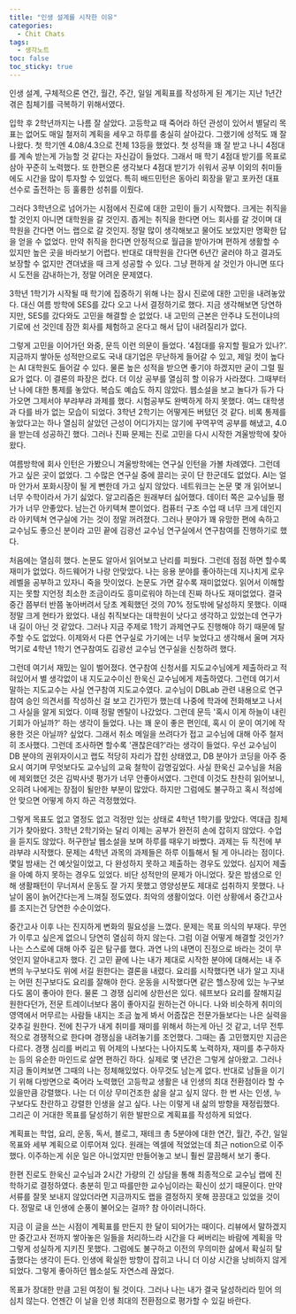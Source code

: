 ```yaml
---
title: "인생 설계를 시작한 이유"
categories:
  - Chit Chats
tags:
  - 생각노트
toc: false
toc_sticky: true
---
```


인생 설계, 구체적으론 연간, 월간, 주간, 일일 계획표를 작성하게 된 계기는 지난 1년간 겪은 침체기를 극복하기 위해서였다. 

입학 후 2학년까지는 나름 잘 살았다. 고등학교 때 죽어라 하던 관성이 있어서 별달리 목표는 없어도 매일 철저히 계획을 세우고 하루를 충실히 살아갔다. 그랬기에 성적도 꽤 잘나왔다. 첫 학기엔 4.08/4.3으로 전체 13등을 했었다. 첫 성적을 꽤 잘 받고 나니 4점대를 계속 받는게 가능할 것 같다는 자신감이 들었다. 그래서 매 학기 4점대 받기를 목표로 삼아 꾸준히 노력했다. 또 한편으론 생각보다 4점대 받기가 쉬워서 공부 이외의 취미들에도 시간을 많이 투자할 수 있었다. 특히 배드민턴은 동아리 회장을 맡고 포카전 대표 선수로 출전하는 등 훌륭한 성취를 이뤘다. 

그러다 3학년으로 넘어가는 시점에서 진로에 대한 고민이 들기 시작했다. 크게는 취직을 할 것인지 아니면 대학원을 갈 것인지. 좁게는 취직을 한다면 어느 회사를 갈 것이며 대학원을 간다면 어느 랩으로 갈 것인지. 정말 많이 생각해보고 물어도 보았지만 명확한 답을 얻을 수 없었다. 만약 취직을 한다면 안정적으로 월급을 받아가며 편하게 생활할 수 있지만 높은 곳을 바라보기 어렵다. 반대로 대학원을 간다면 6년간 굴러야 하고 결과도 보장할 수 없지만 견뎌냈을 때 크게 성공할 수 있다. 그냥 편하게 살 것인가 아니면 또다시 도전을 감내하는가, 정말 어려운 문제였다.

3학년 1학기가 시작될 때 학기에 집중하기 위해 나는 잠시 진로에 대한 고민을 내려놓았다. 대신 여름 방학에 SES를 갔다 오고 나서 결정하기로 했다. 지금 생각해보면 당연하지만, SES를 갔다와도 고민을 해결할 순 없었다. 내 고민의 근본은 안주냐 도전이냐의 기로에 선 것인데 잠깐 회사를 체험하고 온다고 해서 답이 내려질리가 없다. 

그렇게 고민을 이어가던 와중, 문득 이런 의문이 들었다. '4점대를 유지할 필요가 있나?'. 지금까지 쌓아둔 성적만으로도 국내 대기업은 무난하게 들어갈 수 있고, 제일 컷이 높다는 AI 대학원도 들어갈 수 있다. 물론 높은 성적을 받으면 좋기야 하겠지만 굳이 그럴 필요가 없다. 이 결론의 파장은 컸다. 더 이상 공부를 열심히 할 이유가 사라졌다. 그때부터 난 나에 대한 통제를 놓았다. 복습도 예습도 하지 않았다. 웹소설을 보고 놀다가 듀가 다가오면 그제서야 부랴부랴 과제를 했다. 시험공부도 완벽하게 하지 못했다. 여느 대학생과 다를 바가 없는 모습이 되었다. 3학년 2학기는 어떻게든 버텼던 것 같다. 비록 통제를 놓았다고는 하나 열심히 살았던 근성이 어디가지는 않기에 꾸역꾸역 공부를 해냈고, 4.0을 받는데 성공하긴 했다. 그러나 진짜 문제는 진로 고민을 다시 시작한 겨울방학에 찾아왔다.

여름방학에 회사 인턴은 가봤으니 겨울방학에는 연구실 인턴을 가볼 차례였다. 그런데 가고 싶은 곳이 없었다. 그 수많은 연구실 중에 끌리는 곳이 단 한군데도 없었다. AI는 얼마 안가서 포화시장이 될 게 뻔한데 가고 싶지 않았다. 네트워크는 논문 몇 개 읽어보니 너무 수학이라서 가기 싫었다. 알고리즘은 원래부터 싫어했다. 데이터 쪽은 교수님들 평가가 너무 안좋았다. 남는건 아키텍쳐 뿐이었다. 컴퓨터 구조 수업 때 너무 크게 데인지라 아키텍쳐 연구실에 가는 것이 정말 꺼려졌다. 그러나 분야가 꽤 유망한 편에 속하고 교수님도 좋으신 분이라 고민 끝에 김광선 교수님 연구실에서 연구참여를 진행하기로 했다.

처음에는 열심히 했다. 논문도 알아서 읽어보고 난리를 피웠다. 그런데 점점 하면 할수록 재미가 없었다. 하드웨어가 나랑 안맞았다. 나는 응용 분야를 좋아하는데 지나치게 로우 레벨을 공부하고 있자니 죽을 맛이었다. 논문도 가면 갈수록 재미없었다. 읽어서 이해할지는 못할 지언정 최소한 조금이라도 흥미로워야 하는데 진짜 하나도 재미없었다. 결국 중간 쯤부터 반쯤 놓아버려서 당초 계획했던 것의 70% 정도밖에 달성하지 못했다. 이때 정말 크게 현타가 왔었다. 내심 취직보다는 대학원이 낫다고 생각하고 있었는데 연구가 내 길이 아닌 것 같았다. 그러나 지금 주제로 1학기 과제연구도 진행해야 하기 때문에 탈주할 수도 없었다. 이제와서 다른 연구실로 가기에는 너무 늦었다고 생각해서 울며 겨자먹기로 4학년 1학기 연구참여도 김광선 교수님 연구실을 신청하려 했다.

그런데 여기서 재밌는 일이 벌어졌다. 연구참여 신청서를 지도교수님에게 제출하라고 적혀있어서 별 생각없이 내 지도교수이신 한욱신 교수님에게 제출하였다. 그런데 여기서 말하는 지도교수는 사실 연구참여 지도교수였다. 교수님이 DBLab 관련 내용으로 연구참여 승인 의견서를 작성하신 걸 보고 긴가민가 했는데 나중에 학과에 전화해보고 나서 그 사실을 알게 되었다. 이때 정말 멘탈이 나갔었다. 그런데 문득 '혹시 이게 하늘이 내린 기회가 아닐까?' 하는 생각이 들었다. 나는 꽤 운이 좋은 편인데, 혹시 이 운이 여기에 작용한 것은 아닐까? 싶었다. 그래서 취소 메일을 쓰려다가 접고 교수님에 대해 아주 철저히 조사했다. 그런데 조사하면 할수록 '괜찮은데?'라는 생각이 들었다. 우선 교수님이 DB 분야의 권위자이시고 랩도 적당히 자리가 잡힌 상태였고, DB 분야가 코딩을 아주 중요시 여기며 무엇보다도 교수님의 교육 철학이 감명깊었다. 사실 한욱신 교수님을 처음에 제외했던 것은 김박사넷 평가가 너무 안좋아서였다. 그런데 이것도 찬찬히 읽어보니, 오히려 나에게는 장점이 될만한 부분이 많았다. 하지만 그럼에도 불구하고 혹시 적성에 안 맞으면 어떻게 하지 하곤 걱정했었다.

그렇게 목표도 없고 열정도 없고 걱정만 있는 상태로 4학년 1학기를 맞았다. 역대급 침체기가 찾아왔다. 3학년 2학기와는 달리 이제는 공부가 완전히 손에 잡히지 않았다. 수업을 듣지도 않았다. 허구한날 웹소설을 보며 하루를 때우기 바빴다. 과제는 듀 직전에 부랴부랴 시작했다. 문제는 4학년 과목의 과제들은 하루 이틀해서 될 게 아니라는 점이다. 몇일 밤새는 건 예삿일이었고, 다 완성하지 못하고 제출하는 경우도 있었다. 심지어 제출을 아예 하지 못하는 경우도 있었다. 비단 성적만의 문제가 아니었다. 잦은 밤샘으로 인해 생활패턴이 무너져서 운동도 잘 가지 못했고 영양성분도 제대로 섭취하지 못했다. 나날이 몸이 늙어간다는게 느껴질 정도였다. 최악의 생활이었다. 이런 상황에서 중간고사를 조지는건 당연한 수순이었다. 

중간고사 이후 나는 진지하게 변화의 필요성을 느꼈다. 문제는 목표 의식의 부재다. 무언가 이루고 싶은게 없으니 당연히 열심히 하지 않는다. 그럼 이걸 어떻게 해결할 것인가? 나는 스스로에 대해 아주 깊은 탐구를 했다. 과연 나의 내면이 진정으로 바라는 것이 무엇인지 알아내고자 했다. 긴 고민 끝에 나는 내가 제대로 시작한 분야에 대해서는 내 주변의 누구보다도 위에 서길 원한다는 결론을 내렸다. 요리를 시작했다면 내가 알고 지내는 어떤 친구보다도 요리를 잘해야 한다. 운동을 시작했다면 같은 헬스장에 있는 누구보다도 몸이 좋아야 한다. 물론 그 경쟁 심리에 상한선은 있다. 쉐프보다 요리를 잘해지길 원한다던가, 전문 트레이너보다 몸이 좋아지길 원하는건 아니다. 나와 비슷하게 취미의 영역에서 머무르는 사람들 내지는 조금 높게 봐서 어줍잖은 전문가들보다는 나은 실력을 갖추길 원한다. 전에 친구가 내게 취미를 재미를 위해서 하는게 아닌 것 같고, 너무 전투적으로 경쟁적으로 한다며 경쟁심을 내려놓기를 조언했다. 그때는 좀 고민했지만 지금은 다르다. 경쟁 심리를 버리고 뭐 어제의 나보다는 나아지도록 노력하자, 재미를 추구하자는 등의 유순한 마인드로 살면 편하긴 하다. 실제로 몇 년간은 그렇게 살아왔고. 그러나 지금 돌이켜보면 그때의 나는 정체해있었다. 아무것도 남는게 없다. 반대로 남들을 이기기 위해 다방면으로 죽어라 노력했던 고등학교 생활은 내 인생의 최대 전환점이라 할 수 있을만큼 강렬했다. 나는 더 이상 무미건조한 삶을 살고 싶지 않다. 한 번 사는 인생, 누구보다도 찬란하고 강렬한 인생을 살고 싶다. 나는 이렇게 내 삶의 방향을 재정립했다. 그리곤 이 거대한 목표를 달성하기 위한 발판으로 계획표를 작성하게 되었다. 

계획표는 학업, 요리, 운동, 독서, 블로그, 재테크 총 5분야에 대한 연간, 월간, 주간, 일일 목표와 세부 계획으로 이루어져 있다. 원래는 엑셀에 적었었는데 최근 notion으로 이주했다. 이주하는게 쉬운 일은 아니었지만 만들어놓고 보니 훨씬 깔끔해서 보기 좋다.

한편 진로도 한욱신 교수님과 2시간 가량의 긴 상담을 통해 최종적으로 교수님 랩에 진학하기로 결정하였다. 충분히 믿고 따를만한 교수님이라는 확신이 섰기 때문이다. 만약 서류를 잘못 보내지 않았더라면 지금까지도 랩을 결정하지 못해 끙끙대고 있었을 것이다. 정말로 내 인생에 순풍이 불어오는 걸까? 참 아이러니하다.

지금 이 글을 쓰는 시점이 계획표를 만든지 한 달이 되어가는 때이다. 리뷰에서 말하겠지만 중간고사 전까지 쌓아놓은 일들을 처리하느라 시간을 다 써버리는 바람에 계획을 막 그렇게 성실하게 지키진 못했다. 그럼에도 불구하고 이전의 무의미한 삶에서 확실히 탈출했다는 생각이 든다. 인생에 확실한 방향이 잡히고 나니 더 이상 시간을 낭비하지 않게 되었다. 그렇게 좋아하던 웹소설도 자연스레 끊었다. 

목표가 장대한 만큼 고된 여정이 될 것이다. 그러나 나는 내가 결국 달성하리라 믿어 의심치 않는다. 언젠간 이 날을 인생 최대의 전환점으로 평가할 수 있길 바란다.